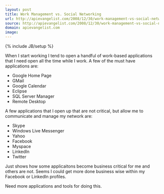 ```yaml
---
layout: post
title: Work Management vs. Social Networking
url: http://apievangelist.com/2008/12/30/work-management-vs-social-networking/
source: http://apievangelist.com/2008/12/30/work-management-vs-social-networking/
domain: apievangelist.com
image: 
---
```

{% include JB/setup %}<p>When I start working I tend to open a handful of work-based applications that I need open all the time while I work. A few of the must have applications are:
<ul class="mainlist">
	<li>Google Home Page</li>
	<li>GMail</li>
	<li>Google Calendar</li>
	<li>Eclipse</li>
	<li>SQL Server Manager</li>
	<li>Remote Desktop</li>
</ul>
A few applications that I open up that are not critical, but allow me to communicate and manage my network are:
<ul class="mainlist">
	<li>Skype</li>
	<li>Windows Live Messenger</li>
	<li>Yahoo</li>
	<li>Facebook</li>
	<li>Myspace</li>
	<li>LinkedIn</li>
	<li>Twitter</li>
</ul>
Just shows how some applicaitons become business critical for me and others are not. Seems I could get more done business wise within my Facebook or LinkedIn profiles.<p></p>
Need more applications and tools for doing this.</p>
